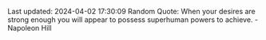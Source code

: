 Last updated: 2024-04-02 17:30:09
Random Quote: When your desires are strong enough you will appear to possess superhuman powers to achieve. - Napoleon Hill